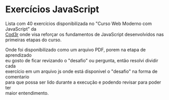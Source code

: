 # Exercícios JavaScript

Lista com 40 exercícios disponibilizada no "Curso Web Moderno com JavaScript" da<br>
<a href="https://www.cod3r.com.br/">Cod3r</a> onde visa reforçar os fundamentos
de JavaScript desenvolvidos nas primeiras etapas do curso.<br>

Onde foi disponibilizado como um arquivo PDF, porem na etapa de aprendizado<br>
eu gosto de ficar revizando o "desafio" ou pergunta, então resolvi dividir cada<br>
exercício em um arquivo js onde está disponivel o "desafio" na forma de comentario<br>
para que possa ser lido durante a execução e podendo revisar para poder ter<br>
maior entendimento.